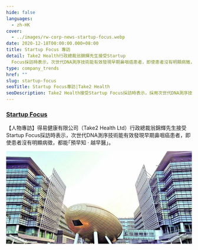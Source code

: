 ```yaml
---
hide: false
languages:
  - zh-HK
cover:
  - ../images/rw-corp-news-startup-focus.webp
date: 2020-12-18T00:00:00.000+08:00
title: Startup Focus 專訪
detail: Take2 Health行政總裁翁錦輝先生接受Startup
  Focus採訪時表示，次世代DNA測序技術能有效發現早期鼻咽癌患者，即使患者沒有明顯病徵，都能｢預早知 · 越早醫｣。
type: company_trends
href: ""
slug: startup-focus
seoTitle: Startup Focus專訪|Take2 Health
seoDescription: Take2 Health接受Startup Focus採訪時表示，採用次世代DNA測序技術的早期鼻咽癌篩查能有效發現沒有明顯病徵的早期患者。
---
```

### **[Startup Focus](https://www.facebook.com/take2health.ltd/posts/104487845254988)**

【人物專訪】得易健康有限公司（Take2 Health Ltd）行政總裁翁錦輝先生接受Startup Focus採訪時表示，次世代DNA測序技術能有效發現早期鼻咽癌患者，即使患者沒有明顯病徵，都能｢預早知 · 越早醫｣。

![次世代DNA測序技術能有效發現早期鼻咽癌患者](../images/rw-corp-news-startup-focus.webp)